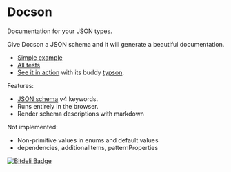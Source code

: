 Docson
======

Documentation for your JSON types.

Give Docson a JSON schema and it will generate a beautiful documentation.

* [Simple example](http://lbovet.github.io/docson/example.html)
* [All tests](http://lbovet.github.io/docson/tests/test.html)
* [See it in action](http://lbovet.github.io/typson-demo/) with its buddy [typson](https://github.com/lbovet/typson).

Features:
* [JSON schema](http://json-schema.org/) v4 keywords.
* Runs entirely in the browser.
* Render schema descriptions with markdown

Not implemented:
* Non-primitive values in enums and default values
* dependencies, additionalItems, patternProperties


[![Bitdeli Badge](https://d2weczhvl823v0.cloudfront.net/lbovet/docson/trend.png)](https://bitdeli.com/free "Bitdeli Badge")

